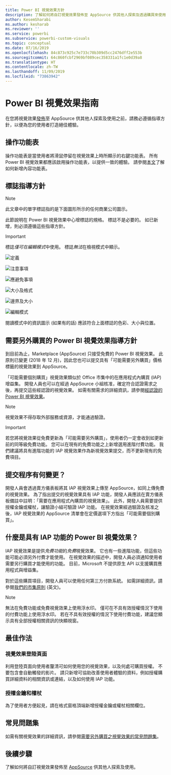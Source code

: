 ```yaml
---
title: Power BI 視覺效果方針
description: 了解如何將自訂視覺效果發佈至 AppSource 供其他人探索及透過購買來使用。
author: KesemSharabi
ms.author: kesharab
ms.reviewer: ''
ms.service: powerbi
ms.subservice: powerbi-custom-visuals
ms.topic: conceptual
ms.date: 07/16/2019
ms.openlocfilehash: 84c873c925c7e733c70b309d5cc2476dff2e553b
ms.sourcegitcommit: 64c860fcbf2969bf089cec358331a1fc1e0d39a8
ms.translationtype: HT
ms.contentlocale: zh-TW
ms.lasthandoff: 11/09/2019
ms.locfileid: "73863942"
---
```

# <a name="guidelines-for-power-bi-visuals"></a>Power BI 視覺效果指南
在您將視覺效果[發佈](https://docs.microsoft.com/power-bi/developer/office-store)至 AppSource 供其他人探索及使用之前，請務必遵循指導方針，以便為您的使用者打造絕佳體驗。 

## <a name="context-menu"></a>操作功能表
操作功能表是當使用者將滑鼠停留在視覺效果上時所顯示的右鍵功能表。
所有 Power BI 視覺效果都應該啟用操作功能表，以提供一致的體驗。 請參閱[本文](https://github.com/Microsoft/PowerBI-visuals/blob/gh-pages/tutorials/building-bar-chart/adding-context-menu-to-the-bar.md)了解如何新增內容功能表。


## <a name="logo-guidelines"></a>標誌指導方針
> [!NOTE]
> 此文章中的單字標誌指的是下面圖形所示的任何商業公司圖示。 

此節說明在 Power BI 視覺效果中心增標誌的規格。 標誌不是必要的。 如已新增，則必須遵循這些指導方針。 

> [!IMPORTANT]
> 標誌*僅可在編輯模式*中使用。 標誌*無法*在檢視模式中顯示。


![定義](media/guidelines-powerbi-visuals/definitions.png)

![注意事項](media/guidelines-powerbi-visuals/things-to-keep-in-mind.png)

![應避免事項](media/guidelines-powerbi-visuals/things-to-avoid.png)

![大小及格式](media/guidelines-powerbi-visuals/size-and-format.png)

![邊界及大小](media/guidelines-powerbi-visuals/margins-and-sizes.png)

![編輯模式](media/guidelines-powerbi-visuals/logos-in-edit-mode.png)


閱讀模式中的資訊圖示 (如果有的話) 應該符合上面標誌的色彩、大小與位置。

## <a name="guidelines-for-power-bi-visuals-with-additional-purchases"></a>需要另外購買的 Power BI 視覺效果指導方針

到目前為止，Marketplace (AppSource) 只接受免費的 Power BI 視覺效果。 此原則已變更 (2018 年 12 月)，因此您也可以提交具有「可能需要另外購買」價格標籤的視覺效果到 AppSource。 

「可能需要個別購買」視覺效果類似於 Office 市集中的在應用程式內購買 (IAP) 增益集。 開發人員也可以在經過 AppSource 小組核准，確定符合認證需求之後，再提交這些經認證的視覺效果。 如需有關需求的詳細資訊，請參閱[經認證的 Power BI 視覺效果](../power-bi-custom-visuals-certified.md)。

> [!NOTE]
> 視覺效果不得存取外部服務或資源，才能通過驗證。

>[!IMPORTANT]  
> 若您將視覺效果從免費更新為「可能需要另外購買」，使用者仍一定會收到如更新前的同等級免費功能。 您可以在現有的免費功能之上新增選用進階付費功能。 我們建議將具有進階功能的 IAP 視覺效果作為新視覺效果提交，而不更新現有的免費項目。

## <a name="what-changed-in-the-submission-process"></a>提交程序有何變更？

開發人員會透過賣方儀表板將其 IAP 視覺效果上傳至 AppSource，如同上傳免費的視覺效果。 為了指出提交的視覺效果具有 IAP 功能，開發人員應該在賣方儀表板備註中註明：「需要在應用程式內購買的視覺效果」。 此外，開發人員需要提供授權金鑰或權杖，讓驗證小組可驗證 IAP 功能。 在視覺效果經過驗證及核准之後，IAP 視覺效果的 AppSource 清單會在定價選項下方指出「可能需要個別購買」。

## <a name="what-is-a-power-bi-visual-with-iap-features"></a>什麼是具有 IAP 功能的 Power BI 視覺效果？

IAP 視覺效果是提供*免費功能*的*免費*視覺效果。 它也有一些進階功能，但這些功能可能必須另外付費才能使用。 在視覺效果的描述中，開發人員必須通知使用者需要另行購買才能使用的功能。 目前，Microsoft 不提供原生 API 以支援購買應用程式與增益集。

對於這些購買項目，開發人員可以使用任何第三方付款系統。 如需詳細資訊，請參閱[我們的市集原則](https://docs.microsoft.com/office/dev/store/validation-policies#2-apps-or-add-ins-can-display-certain-ads) \(英文\)。

> [!NOTE]
> 無法在免費功能或免費視覺效果上使用浮水印。 僅可在不具有效授權情況下使用的付費功能上使用浮水印。 若在不具有效授權的情況下使用付費功能，建議您顯示具有全部授權相關資訊的快顯視窗。  


## <a name="best-practices"></a>最佳作法

### <a name="visual-landing-page"></a>視覺效果登陸頁面

利用登陸頁面向使用者釐清可如何使用您的視覺效果，以及何處可購買授權。 不要包含會自動觸發的影片。 請只新增可協助改善使用者體驗的資料，例如授權購買詳細資料的相關資訊或連結，以及如何使用 IAP 功能。

### <a name="license-key-and-token"></a>授權金鑰和權杖

為了使用者方便起見，請在格式窗格頂端新增授權金鑰或權杖相關欄位。

## <a name="faq"></a>常見問題集

如需有關視覺效果的詳細資訊，請參閱[需要另外購買之視覺效果的常見問題集](https://docs.microsoft.com/power-bi/power-bi-custom-visuals-faq#visuals-with-additional-purchases)。

## <a name="next-steps"></a>後續步驟

了解如何將自訂視覺效果發佈至 [AppSource](office-store.md) 供其他人探索及使用。
